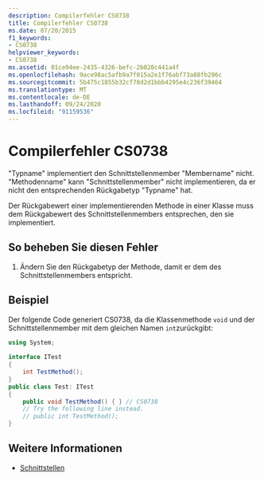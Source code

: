 ```yaml
---
description: Compilerfehler CS0738
title: Compilerfehler CS0738
ms.date: 07/20/2015
f1_keywords:
- CS0738
helpviewer_keywords:
- CS0738
ms.assetid: 01ce94ee-2435-4326-befc-2b020c441a4f
ms.openlocfilehash: 9ace98ac5afb9a7f015a2e1f76abf73a88fb296c
ms.sourcegitcommit: 5b475c1855b32cf78d2d1bbb4295e4c236f39464
ms.translationtype: MT
ms.contentlocale: de-DE
ms.lasthandoff: 09/24/2020
ms.locfileid: "91159536"
---
```

# <a name="compiler-error-cs0738"></a>Compilerfehler CS0738

"Typname" implementiert den Schnittstellenmember "Membername" nicht. "Methodenname" kann "Schnittstellenmember" nicht implementieren, da er nicht den entsprechenden Rückgabetyp "Typname" hat.  
  
 Der Rückgabewert einer implementierenden Methode in einer Klasse muss dem Rückgabewert des Schnittstellenmembers entsprechen, den sie implementiert.  
  
## <a name="to-correct-this-error"></a>So beheben Sie diesen Fehler  
  
1. Ändern Sie den Rückgabetyp der Methode, damit er dem des Schnittstellenmembers entspricht.  
  
## <a name="example"></a>Beispiel  

 Der folgende Code generiert CS0738, da die Klassenmethode `void` und der Schnittstellenmember mit dem gleichen Namen `int`zurückgibt:  
  
```csharp  
using System;  
  
interface ITest  
{  
    int TestMethod();  
}  
public class Test: ITest  
{  
    public void TestMethod() { } // CS0738  
    // Try the following line instead.  
    // public int TestMethod();  
}  
```  
  
## <a name="see-also"></a>Weitere Informationen

- [Schnittstellen](../programming-guide/interfaces/index.md)
